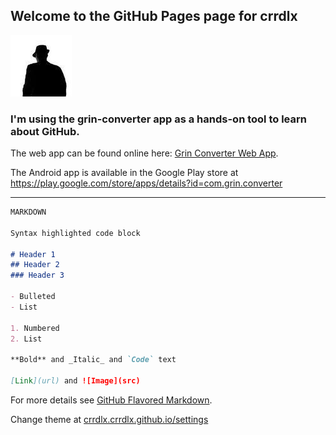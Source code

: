 ## Welcome to the GitHub Pages page for crrdlx
![crrdlx](https://raw.githubusercontent.com/crrdlx/crrdlx.github.io/master/crrdlx.jpg)
### I'm using the grin-converter app as a hands-on tool to learn about GitHub.

The web app can be found online here: <a href="http://br549.mywebcommunity.org/grin/">Grin Converter Web App</a>.

The Android app is available in the Google Play store at https://play.google.com/store/apps/details?id=com.grin.converter

----

```markdown
MARKDOWN

Syntax highlighted code block

# Header 1
## Header 2
### Header 3

- Bulleted
- List

1. Numbered
2. List

**Bold** and _Italic_ and `Code` text

[Link](url) and ![Image](src)
```
For more details see [GitHub Flavored Markdown](https://guides.github.com/features/mastering-markdown/).

Change theme at [crrdlx.crrdlx.github.io/settings](https://github.com/crrdlx/crrdlx.github.io/settings)
